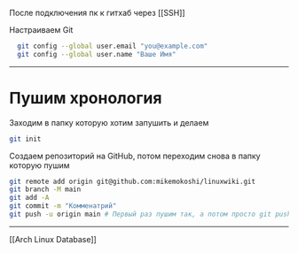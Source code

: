 После подключения пк к гитхаб через [[SSH]]

Настраиваем Git

```bash
  git config --global user.email "you@example.com"
  git config --global user.name "Ваше Имя"
```

---

# Пушим хронология

Заходим в папку которую хотим запушить и делаем

```bash
git init
```

Создаем репозиторий на GitHub, потом переходим снова в папку которую пушим

```bash
git remote add origin git@github.com:mikemokoshi/linuxwiki.git
git branch -M main
git add -A
git commit -m "Комменатрий"
git push -u origin main # Первый раз пушим так, а потом просто git push
```

---

[[Arch Linux Database]]
